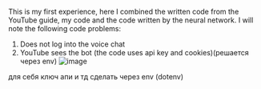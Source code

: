 This is my first experience, here I combined the written code from the YouTube guide, my code and the code written by the neural network. 
I will note the following code problems:
1. Does not log into the voice chat
2. YouTube sees the bot (the code uses api key and cookies)(решается через еnv)
![image](https://github.com/user-attachments/assets/b56c55e7-9975-4af0-b64c-b2e99c36d97e)

для себя ключ апи и тд сделать через env (dotenv)
